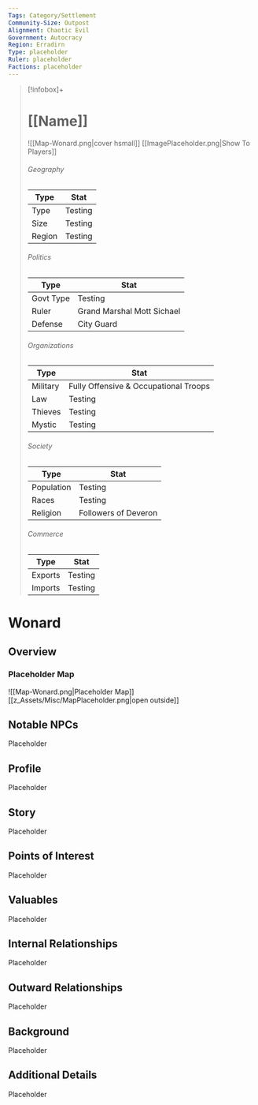 ```yaml
---
Tags: Category/Settlement
Community-Size: Outpost
Alignment: Chaotic Evil
Government: Autocracy
Region: Erradirn
Type: placeholder
Ruler: placeholder
Factions: placeholder
---
```


> [!infobox]+
> # [[Name]]
> ![[Map-Wonard.png|cover hsmall]]
> [[ImagePlaceholder.png|Show To Players]]
> ###### Geography
> Type |  Stat |
> ---|---|
> Type | Testing |
> Size | Testing |
> Region | Testing |
> ###### Politics
> Type |  Stat |
> ---|---|
> Govt Type | Testing |
> Ruler | Grand Marshal Mott Sichael |
> Defense | City Guard |
> ###### Organizations
> Type |  Stat |
> ---|---|
> Military | Fully Offensive & Occupational Troops |
> Law | Testing |
> Thieves | Testing |
> Mystic | Testing |
> ###### Society
> Type |  Stat |
> ---|---|
> Population | Testing |
> Races | Testing |
> Religion | Followers of Deveron |
> ###### Commerce
> Type |  Stat |
> ---|---|
> Exports | Testing |
> Imports | Testing |


# Wonard
## Overview



### Placeholder Map
![[Map-Wonard.png|Placeholder Map]]
[[z_Assets/Misc/MapPlaceholder.png|open outside]]

## Notable NPCs
Placeholder

## Profile
Placeholder

## Story
Placeholder

## Points of Interest
Placeholder

## Valuables
Placeholder

## Internal Relationships
Placeholder

## Outward Relationships
Placeholder

## Background
Placeholder

## Additional Details
Placeholder

